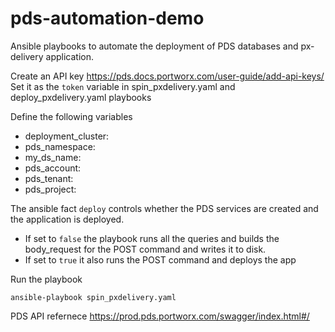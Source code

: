 # pds-automation-demo

Ansible playbooks to automate the deployment of PDS databases and px-delivery application.

Create an API key https://pds.docs.portworx.com/user-guide/add-api-keys/
Set it as the ```token``` variable in spin_pxdelivery.yaml and deploy_pxdelivery.yaml playbooks

Define the following variables
-  deployment_cluster:
-  pds_namespace:
-  my_ds_name:
-  pds_account:
-  pds_tenant:
-  pds_project:


The ansible fact `deploy` controls whether the PDS services are created and the application is deployed.
-  If set to `false` the playbook runs all the queries and builds the body_request for the POST command and writes it to disk.
-  If set to `true` it also runs the POST command and deploys the app

Run the playbook
```
ansible-playbook spin_pxdelivery.yaml
```

PDS API refernece https://prod.pds.portworx.com/swagger/index.html#/
